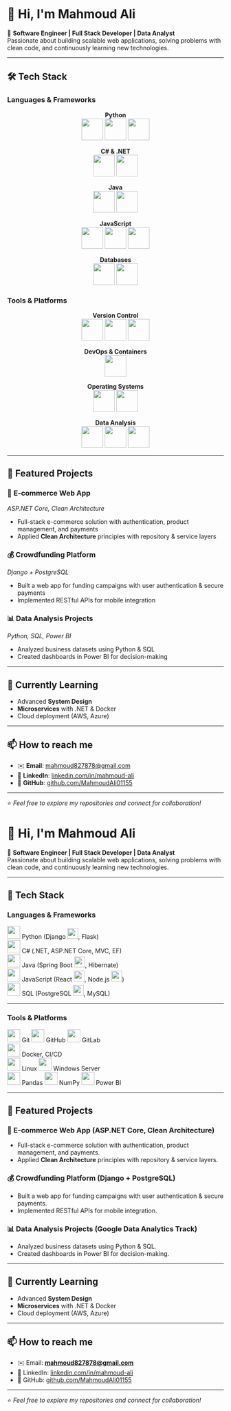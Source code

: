 # 👋 Hi, I'm Mahmoud Ali

🚀 **Software Engineer | Full Stack Developer | Data Analyst**  
Passionate about building scalable web applications, solving problems with clean code, and continuously learning new technologies.

---

## 🛠️ Tech Stack

### **Languages & Frameworks**
<div align="center">
  
**Python**  
<img src="https://cdn.jsdelivr.net/gh/devicons/devicon/icons/python/python-original.svg" width="50" />
<img src="https://cdn.jsdelivr.net/gh/devicons/devicon/icons/django/django-plain.svg" width="50" />
<img src="https://cdn.jsdelivr.net/gh/devicons/devicon/icons/flask/flask-original.svg" width="50" />

**C# & .NET**  
<img src="https://cdn.jsdelivr.net/gh/devicons/devicon/icons/csharp/csharp-original.svg" width="50" />
<img src="https://cdn.jsdelivr.net/gh/devicons/devicon/icons/dotnetcore/dotnetcore-original.svg" width="50" />

**Java**  
<img src="https://cdn.jsdelivr.net/gh/devicons/devicon/icons/java/java-original.svg" width="50" />
<img src="https://cdn.jsdelivr.net/gh/devicons/devicon/icons/spring/spring-original.svg" width="50" />

**JavaScript**  
<img src="https://cdn.jsdelivr.net/gh/devicons/devicon/icons/javascript/javascript-original.svg" width="50" />
<img src="https://cdn.jsdelivr.net/gh/devicons/devicon/icons/react/react-original.svg" width="50" />
<img src="https://cdn.jsdelivr.net/gh/devicons/devicon/icons/nodejs/nodejs-original.svg" width="50" />

**Databases**  
<img src="https://cdn.jsdelivr.net/gh/devicons/devicon/icons/postgresql/postgresql-original.svg" width="50" />
<img src="https://cdn.jsdelivr.net/gh/devicons/devicon/icons/mysql/mysql-original.svg" width="50" />

</div>

### **Tools & Platforms**
<div align="center">
  
**Version Control**  
<img src="https://cdn.jsdelivr.net/gh/devicons/devicon/icons/git/git-original.svg" width="50" />
<img src="https://cdn.jsdelivr.net/gh/devicons/devicon/icons/github/github-original.svg" width="50" />
<img src="https://cdn.jsdelivr.net/gh/devicons/devicon/icons/gitlab/gitlab-original.svg" width="50" />

**DevOps & Containers**  
<img src="https://cdn.jsdelivr.net/gh/devicons/devicon/icons/docker/docker-original.svg" width="50" />

**Operating Systems**  
<img src="https://cdn.jsdelivr.net/gh/devicons/devicon/icons/linux/linux-original.svg" width="50" />
<img src="https://cdn.jsdelivr.net/gh/devicons/devicon/icons/windows8/windows8-original.svg" width="50" />

**Data Analysis**  
<img src="https://cdn.jsdelivr.net/gh/devicons/devicon/icons/pandas/pandas-original.svg" width="50" />
<img src="https://cdn.jsdelivr.net/gh/devicons/devicon/icons/numpy/numpy-original.svg" width="50" />
<img src="https://img.icons8.com/color/48/000000/power-bi.png" width="50" />

</div>

---

## 💼 Featured Projects

### 🛒 **E-commerce Web App**  
*ASP.NET Core, Clean Architecture*  
- Full-stack e-commerce solution with authentication, product management, and payments
- Applied **Clean Architecture** principles with repository & service layers

### 💰 **Crowdfunding Platform**  
*Django + PostgreSQL*  
- Built a web app for funding campaigns with user authentication & secure payments
- Implemented RESTful APIs for mobile integration

### 📊 **Data Analysis Projects**  
*Python, SQL, Power BI*  
- Analyzed business datasets using Python & SQL
- Created dashboards in Power BI for decision-making

---

## 🌱 Currently Learning
- Advanced **System Design**
- **Microservices** with .NET & Docker
- Cloud deployment (AWS, Azure)

---

## 📫 How to reach me
- ✉️ **Email**: mahmoud827878@gmail.com
- 💼 **LinkedIn**: [linkedin.com/in/mahmoud-ali](https://www.linkedin.com/in/mahmoud-ali)
- 🐙 **GitHub**: [github.com/MahmoudAli01155](https://github.com/MahmoudAli01155)

---

⭐️ *Feel free to explore my repositories and connect for collaboration!*




























# 👋 Hi, I'm Mahmoud Ali  

🚀 **Software Engineer | Full Stack Developer | Data Analyst**  
Passionate about building scalable web applications, solving problems with clean code, and continuously learning new technologies.  

---

## 🔧 Tech Stack  

### **Languages & Frameworks**  
<p align="left">
  <img src="https://cdn.jsdelivr.net/gh/devicons/devicon/icons/python/python-original.svg" width="30"/> Python (Django <img src="https://www.svgrepo.com/show/353657/django-icon.svg" width="25"/>, Flask)  
  <br>
  <img src="https://cdn.jsdelivr.net/gh/devicons/devicon/icons/csharp/csharp-original.svg" width="30"/> C# (.NET, ASP.NET Core, MVC, EF)  
  <br>
  <img src="https://cdn.jsdelivr.net/gh/devicons/devicon/icons/java/java-original.svg" width="30"/> Java (Spring Boot <img src="https://cdn.jsdelivr.net/gh/devicons/devicon/icons/spring/spring-original.svg" width="25"/>, Hibernate)  
  <br>
  <img src="https://cdn.jsdelivr.net/gh/devicons/devicon/icons/javascript/javascript-original.svg" width="30"/> JavaScript (React <img src="https://cdn.jsdelivr.net/gh/devicons/devicon/icons/react/react-original.svg" width="25"/>, Node.js <img src="https://cdn.jsdelivr.net/gh/devicons/devicon/icons/nodejs/nodejs-original.svg" width="25"/>)  
  <br>
  <img src="https://cdn.jsdelivr.net/gh/devicons/devicon/icons/mysql/mysql-original.svg" width="30"/> SQL (PostgreSQL <img src="https://cdn.jsdelivr.net/gh/devicons/devicon/icons/postgresql/postgresql-original.svg" width="25"/>, MySQL)  
</p>

---

### **Tools & Platforms**  
<p align="left">
  <img src="https://cdn.jsdelivr.net/gh/devicons/devicon/icons/git/git-original.svg" width="30"/> Git  
  <img src="https://cdn.jsdelivr.net/gh/devicons/devicon/icons/github/github-original.svg" width="30"/> GitHub  
  <img src="https://cdn.jsdelivr.net/gh/devicons/devicon/icons/gitlab/gitlab-original.svg" width="30"/> GitLab  
  <br>
  <img src="https://cdn.jsdelivr.net/gh/devicons/devicon/icons/docker/docker-original.svg" width="30"/> Docker, CI/CD  
  <br>
  <img src="https://cdn.jsdelivr.net/gh/devicons/devicon/icons/linux/linux-original.svg" width="30"/> Linux  
  <img src="https://cdn.jsdelivr.net/gh/devicons/devicon/icons/windows8/windows8-original.svg" width="30"/> Windows Server  
  <br>
  <img src="https://cdn.jsdelivr.net/gh/devicons/devicon/icons/pandas/pandas-original.svg" width="30"/> Pandas  
  <img src="https://cdn.jsdelivr.net/gh/devicons/devicon/icons/numpy/numpy-original.svg" width="30"/> NumPy  
  <img src="https://img.icons8.com/color/48/power-bi.png" width="30"/> Power BI  
</p>

---

## 📌 Featured Projects  

### 🛒 E-commerce Web App (ASP.NET Core, Clean Architecture)  
- Full-stack e-commerce solution with authentication, product management, and payments.  
- Applied **Clean Architecture** principles with repository & service layers.  

### 💰 Crowdfunding Platform (Django + PostgreSQL)  
- Built a web app for funding campaigns with user authentication & secure payments.  
- Implemented RESTful APIs for mobile integration.  

### 📊 Data Analysis Projects (Google Data Analytics Track)  
- Analyzed business datasets using Python & SQL.  
- Created dashboards in Power BI for decision-making.  

---

## 🌱 Currently Learning  
- Advanced **System Design**  
- **Microservices** with .NET & Docker  
- Cloud deployment (AWS, Azure)  

---

## 📫 How to reach me  
- ✉️ Email: **mahmoud827878@gmail.com**  
- 💼 LinkedIn: [linkedin.com/in/mahmoud-ali](https://www.linkedin.com/in/mahmoud-ali)  
- 🐙 GitHub: [github.com/MahmoudAli01155](https://github.com/MahmoudAli01155)  

---

⭐️ *Feel free to explore my repositories and connect for collaboration!*  

